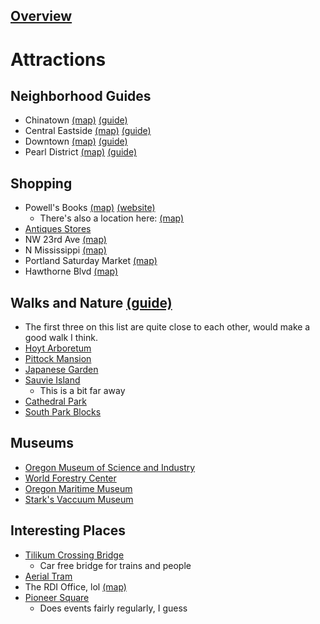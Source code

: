 ## [Overview](./Overview.md)

# Attractions

## Neighborhood Guides
- Chinatown [(map)](https://www.google.com/maps/place/Old+Town,+Portland,+OR/@45.5253147,-122.6770211,1560m/data=!3m2!1e3!4b1!4m5!3m4!1s0x5495a0aa760d4f55:0x832a930e6fa4a44c!8m2!3d45.5259688!4d-122.6744951) [(guide)](https://www.travelportland.com/neighborhoods/old-town-chinatown/)
- Central Eastside [(map)](https://www.google.com/maps/place/Central+Eastside,+Portland,+OR+97214/@45.5165584,-122.6714532,3120m/data=!3m3!1e3!4b1!5s0x54950a686548fdfb:0x7ac22dbbaf8d82c0!4m12!1m6!3m5!1s0x54950b7e8cffd625:0x2d4ba3b3f60092cc!2sPortland+Aerial+Tram+-+Lower+Terminal!8m2!3d45.4992783!4d-122.6709577!3m4!1s0x5495a0a0a7b92725:0x10df280cdb750ec7!8m2!3d45.5165456!4d-122.6626968) [(guide)](https://www.travelportland.com/neighborhoods/central-eastside/)
- Downtown [(map)](https://www.google.com/maps/@45.517855,-122.6740529,2640m/data=!3m1!1e3) [(guide)](https://www.travelportland.com/neighborhoods/downtown/)
- Pearl District [(map)](https://www.google.com/maps/place/Pearl+District,+Portland,+OR/@45.5304531,-122.6893647,15z/data=!3m1!4b1!4m5!3m4!1s0x549509fe42c62a61:0xbf294ba55f24a8a6!8m2!3d45.5300496!4d-122.684412) [(guide)](https://www.travelportland.com/neighborhoods/pearl-district/)

## Shopping

- Powell's Books [(map)](https://www.google.com/maps/place/Powell's+City+of+Books/@45.5230669,-122.7020694,14z/data=!4m9!1m2!2m1!1sPowell's+Books!3m5!1s0x54950a03b7b42a07:0x60d8820872cc912f!8m2!3d45.5230654!4d-122.6812454!15sCg5Qb3dlbGwncyBCb29rcyIDiAEBWhAiDnBvd2VsbCdzIGJvb2tzkgEKYm9va19zdG9yZeABAA) [(website)](https://www.powells.com/locations/powells-city-of-books)
	- There's also a location here: [(map)](https://www.google.com/maps/place/Powell's+Books+on+Hawthorne/@45.5148879,-122.6496268,14z/data=!4m9!1m2!2m1!1sPowell's+Books!3m5!1s0x5495a08d84e852e5:0x9696aebb3d5dbf0a!8m2!3d45.5121614!4d-122.6253414!15sCg5Qb3dlbGwncyBCb29rcyIDiAEBWhAiDnBvd2VsbCdzIGJvb2tzkgEKYm9va19zdG9yZeABAA)
- [Antiques Stores](https://www.travelportland.com/attractions/antiquing-portland/)
- NW 23rd Ave [(map)](https://www.google.com/maps/place/NW+23rd+Ave,+Portland,+OR+97210/@45.5316424,-122.6966486,16.5z/data=!4m5!3m4!1s0x549509e569238a95:0x31f30d3d11cf540a!8m2!3d45.5319207!4d-122.698686)
- N Mississippi [(map)](https://www.google.com/maps/place/N+Mississippi+Ave,+Portland,+OR/@45.5579518,-122.6744341,13.75z/data=!4m5!3m4!1s0x5495a7085482a1eb:0xb503cf583c1d41ff!8m2!3d45.561149!4d-122.675996)
- Portland Saturday Market [(map)](https://www.google.com/maps/place/Portland+Saturday+Market/@45.5226651,-122.6719355,17z/data=!3m1!4b1!4m5!3m4!1s0x54950a0740d78e0d:0x5dfa6e36541ddf16!8m2!3d45.5226614!4d-122.6697468)
- Hawthorne Blvd [(map)](https://www.google.com/maps/place/SE+Hawthorne+Blvd,+Portland,+OR/@45.5120555,-122.6279242,17z/data=!3m1!4b1!4m5!3m4!1s0x5495a0f6d93c2833:0x22613c276ccb3df3!8m2!3d45.5120518!4d-122.6257355)

## Walks and Nature [(guide)](https://www.travelportland.com/culture/portlands-best-spots-for-fall-color/)

- The first three on this list are quite close to each other, would make a good walk I think.
- [Hoyt Arboretum](https://www.google.com/maps/place/Hoyt+Arboretum/@45.5156836,-122.7178137,17z/data=!3m1!4b1!4m5!3m4!1s0x54950987fa6ec2f1:0x1d78a551ed2727c!8m2!3d45.5156799!4d-122.715625)
- [Pittock Mansion](https://www.google.com/maps/place/Pittock+Mansion/@45.5240397,-122.7172062,15.75z/data=!4m5!3m4!1s0x549509920bd06f53:0xbfea2f6e1ea1c0fa!8m2!3d45.5252061!4d-122.7162689)
- [Japanese Garden](https://www.google.com/maps/place/Portland+Japanese+Garden/@45.5194115,-122.7090681,17z/data=!3m1!4b1!4m5!3m4!1s0x5495098a15edc679:0x9e8cc03627015eed!8m2!3d45.5194078!4d-122.7068794)
- [Sauvie Island](https://www.google.com/maps/place/Portland+Japanese+Garden/@45.5194115,-122.7090681,17z/data=!3m1!4b1!4m5!3m4!1s0x5495098a15edc679:0x9e8cc03627015eed!8m2!3d45.5194078!4d-122.7068794)
	- This is a bit far away
- [Cathedral Park](https://www.google.com/maps/place/Cathedral+Park,+Portland,+OR/@45.5876825,-122.7656079,15z/data=!3m1!4b1!4m5!3m4!1s0x549507fe4a6209b1:0x280136ac66849c76!8m2!3d45.589109!4d-122.7563684)
- [South Park Blocks](https://www.google.com/maps/place/South+Park+Blocks/@45.5153098,-122.6823087,16.5z/data=!4m5!3m4!1s0x54950a10b650ce09:0x3df771dc270ee929!8m2!3d45.5160086!4d-122.6828274)

## Museums
- [Oregon Museum of Science and Industry](https://www.google.com/maps/place/Oregon+Museum+of+Science+and+Industry+(OMSI)/@45.50839,-122.6682023,17z/data=!3m1!4b1!4m5!3m4!1s0x54950a72e8b112d1:0xd074694827faf84c!8m2!3d45.5083863!4d-122.6660136)
- [World Forestry Center](https://www.google.com/maps/place/World+Forestry+Center/@45.5107117,-122.7201497,780m/data=!3m2!1e3!4b1!4m5!3m4!1s0x54950a2bd9e63183:0x5d5525bdd14e87b9!8m2!3d45.510708!4d-122.717961)
- [Oregon Maritime Museum](https://www.google.com/maps/place/Oregon+Maritime+Museum/@45.5195756,-122.67224,926m/data=!3m1!1e3!4m5!3m4!1s0x54950a070558f049:0x8c55333c50b72182!8m2!3d45.520183!4d-122.6697462)
- [Stark's Vaccuum Museum](https://www.google.com/maps/place/Stark's+Vacuum+Museum/@45.5237135,-122.6634187,780m/data=!3m2!1e3!4b1!4m5!3m4!1s0x5495a13ddb3c58eb:0x5d2ebbd2f572f26e!8m2!3d45.5237099!4d-122.66126)

## Interesting Places
- [Tilikum Crossing Bridge](https://www.google.com/maps/place/Tilikum+Crossing+Bridge/@45.5064529,-122.6683277,1362m/data=!3m1!1e3!4m12!1m6!3m5!1s0x54950a72e8b112d1:0xd074694827faf84c!2sOregon+Museum+of+Science+and+Industry+(OMSI)!8m2!3d45.5083863!4d-122.6660136!3m4!1s0x54950a6ddd94b151:0x40f5de053433ee8b!8m2!3d45.5049202!4d-122.6670299)
	- Car free bridge for trains and people
- [Aerial Tram](https://www.google.com/maps/place/Portland+Aerial+Tram+-+Lower+Terminal/@45.4992465,-122.6736503,1312m/data=!3m2!1e3!5s0x54950a686548fdfb:0x7ac22dbbaf8d82c0!4m5!3m4!1s0x54950b7e8cffd625:0x2d4ba3b3f60092cc!8m2!3d45.4992783!4d-122.6709577)
- The RDI Office, lol [(map)](https://www.google.com/maps/place/Resource+Data/@45.5204707,-122.6867907,780m/data=!3m3!1e3!4b1!5s0x54950a1cad42dc8d:0x99d04b58f52aa4d9!4m5!3m4!1s0x54950a1cad34a04d:0x94f0d0abcc58d2ca!8m2!3d45.520467!4d-122.684602)
- [Pioneer Square](https://www.google.com/maps/place/Pioneer+Courthouse+Square/@45.5206135,-122.6764009,15.25z/data=!4m5!3m4!1s0x54950a051d703e13:0xfebc36dc49ec79c7!8m2!3d45.5189565!4d-122.6792803)
	- Does events fairly regularly, I guess